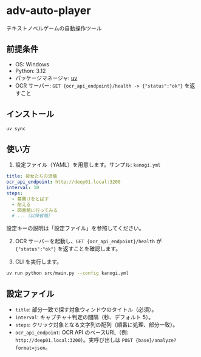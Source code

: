 # adv-auto-player

テキストノベルゲームの自動操作ツール

## 前提条件

- OS: Windows
- Python: 3.12
- パッケージマネージャ: [uv](https://github.com/astral-sh/uv)
- OCR サーバー: `GET {ocr_api_endpoint}/health -> {"status":"ok"}` を返すこと

## インストール

```bash
uv sync
```

## 使い方

1) 設定ファイル（YAML）を用意します。サンプル: `kanogi.yml`

```yaml
title: 彼女たちの流儀
ocr_api_endpoint: http://deep01.local:3200
interval: 10
steps:
  - 幕開けをとばす
  - 耐える
  - 図書館に行ってみる
  # ...（以降省略）
```

設定キーの説明は「設定ファイル」を参照してください。

2) OCR サーバーを起動し、`GET {ocr_api_endpoint}/health` が `{"status":"ok"}` を返すことを確認します。

3) CLI を実行します。

```bash
uv run python src/main.py --config kanogi.yml
```

## 設定ファイル

- `title`: 部分一致で探す対象ウィンドウのタイトル（必須）。
- `interval`: キャプチャ＋判定の間隔（秒、デフォルト 5）。
- `steps`: クリック対象となる文字列の配列（順番に処理、部分一致）。
- `ocr_api_endpoint`: OCR API のベースURL（例: `http://deep01.local:3200`）。実呼び出しは `POST {base}/analyze?format=json`。
